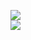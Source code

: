 [![](https://img.shields.io/badge/Made%20With-Github%20Spray-lightgrey.svg?style=for-the-badge&logo=github)](https://github.com/Annihil/github-spray#5633)  
[![](https://i.imgur.com/2DrTn0Z.gif)](https://github.com/Annihil/github-spray)